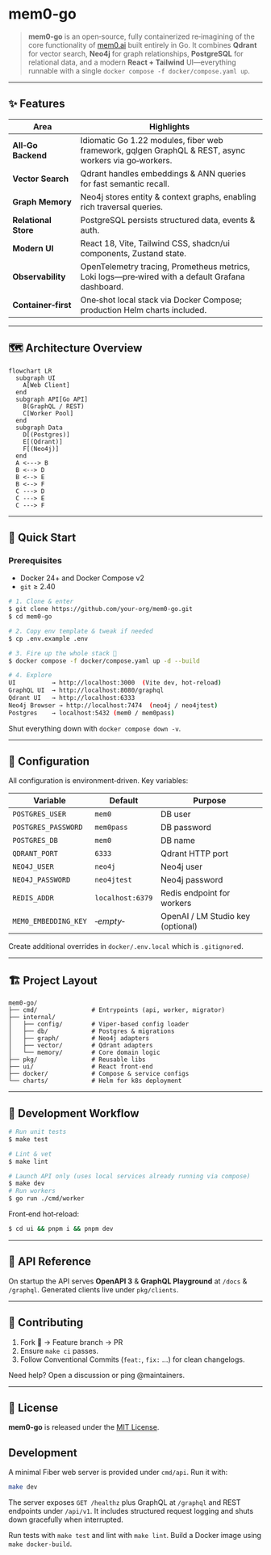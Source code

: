# mem0-go

> **mem0-go** is an open‑source, fully containerized re‑imagining of the core functionality of [mem0.ai](https://mem0.ai) built entirely in Go.
> It combines **Qdrant** for vector search, **Neo4j** for graph relationships, **PostgreSQL** for relational data, and a modern **React + Tailwind** UI—everything runnable with a single `docker compose -f docker/compose.yaml up`.

---

## ✨ Features

| Area                 | Highlights                                                                                           |
| -------------------- | ---------------------------------------------------------------------------------------------------- |
| **All‑Go Backend**   | Idiomatic Go 1.22 modules, fiber web framework, gqlgen GraphQL & REST, async workers via go‑workers. |
| **Vector Search**    | Qdrant handles embeddings & ANN queries for fast semantic recall.                                    |
| **Graph Memory**     | Neo4j stores entity & context graphs, enabling rich traversal queries.                               |
| **Relational Store** | PostgreSQL persists structured data, events & auth.                                                  |
| **Modern UI**        | React 18, Vite, Tailwind CSS, shadcn/ui components, Zustand state.                                   |
| **Observability**    | OpenTelemetry tracing, Prometheus metrics, Loki logs—pre‑wired with a default Grafana dashboard. |
| **Container‑first**  | One‑shot local stack via Docker Compose; production Helm charts included.                            |

---

## 🗺️ Architecture Overview

```mermaid
flowchart LR
  subgraph UI
    A[Web Client]
  end
  subgraph API[Go API]
    B(GraphQL / REST)
    C[Worker Pool]
  end
  subgraph Data
    D[(Postgres)]
    E[(Qdrant)]
    F[(Neo4j)]
  end
  A <---> B
  B <--> D
  B <--> E
  B <--> F
  C ---> D
  C ---> E
  C ---> F
```

---

## 🚀 Quick Start

### Prerequisites

* Docker 24+ and Docker Compose v2
* `git` ≥ 2.40

```bash
# 1. Clone & enter
$ git clone https://github.com/your‑org/mem0-go.git
$ cd mem0-go

# 2. Copy env template & tweak if needed
$ cp .env.example .env

# 3. Fire up the whole stack 🐳
$ docker compose -f docker/compose.yaml up -d --build

# 4. Explore
UI          → http://localhost:3000  (Vite dev, hot‑reload)
GraphQL UI  → http://localhost:8080/graphql
Qdrant UI   → http://localhost:6333
Neo4j Browser → http://localhost:7474  (neo4j / neo4jtest)
Postgres    → localhost:5432 (mem0 / mem0pass)
```

Shut everything down with `docker compose down -v`.

---

## 🔧 Configuration

All configuration is environment‑driven. Key variables:

| Variable             | Default     | Purpose                           |
| -------------------- | ----------- | --------------------------------- |
| `POSTGRES_USER`      | `mem0`      | DB user                           |
| `POSTGRES_PASSWORD`  | `mem0pass`  | DB password                       |
| `POSTGRES_DB`        | `mem0`      | DB name                           |
| `QDRANT_PORT`        | `6333`      | Qdrant HTTP port                  |
| `NEO4J_USER`         | `neo4j`     | Neo4j user                        |
| `NEO4J_PASSWORD`     | `neo4jtest` | Neo4j password                    |
| `REDIS_ADDR`         | `localhost:6379` | Redis endpoint for workers |
| `MEM0_EMBEDDING_KEY` | *‑empty‑*   | OpenAI / LM Studio key (optional) |

Create additional overrides in `docker/.env.local` which is `.gitignore`d.

---

## 🏗️ Project Layout

```
mem0-go/
├── cmd/               # Entrypoints (api, worker, migrator)
├── internal/
│   ├── config/        # Viper‑based config loader
│   ├── db/            # Postgres & migrations
│   ├── graph/         # Neo4j adapters
│   ├── vector/        # Qdrant adapters
│   └── memory/        # Core domain logic
├── pkg/               # Reusable libs
├── ui/                # React front‑end
├── docker/            # Compose & service configs
└── charts/            # Helm for k8s deployment
```

---

## 🧪 Development Workflow

```bash
# Run unit tests
$ make test

# Lint & vet
$ make lint

# Launch API only (uses local services already running via compose)
$ make dev
# Run workers
$ go run ./cmd/worker
```

Front‑end hot‑reload:

```bash
$ cd ui && pnpm i && pnpm dev
```

---

## 📡 API Reference

On startup the API serves **OpenAPI 3** & **GraphQL Playground** at `/docs` & `/graphql`.
Generated clients live under `pkg/clients`.

---

## 🤝 Contributing

1. Fork 🔀 → Feature branch → PR
2. Ensure `make ci` passes.
3. Follow Conventional Commits (`feat:`, `fix:` …) for clean changelogs.

Need help? Open a discussion or ping @maintainers.

---

## 🪪 License

**mem0-go** is released under the [MIT License](LICENSE).


## Development

A minimal Fiber web server is provided under `cmd/api`. Run it with:

```bash
make dev
```

The server exposes `GET /healthz` plus GraphQL at `/graphql` and REST endpoints under `/api/v1`. It includes structured request logging and shuts down gracefully when interrupted.

Run tests with `make test` and lint with `make lint`. Build a Docker image
using `make docker-build`.
